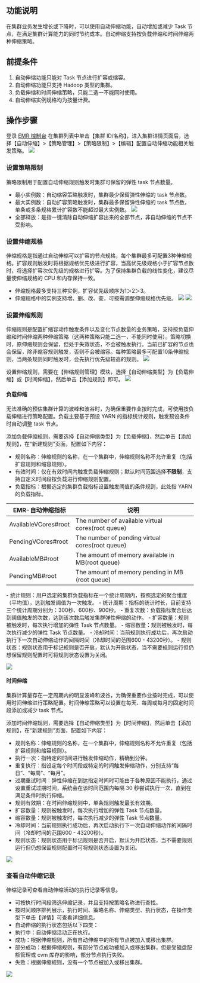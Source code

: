 ## 功能说明
在集群业务发生增长或下降时，可以使用自动伸缩功能，自动增加或减少 Task 节点，在满足集群计算能力的同时节约成本。自动伸缩支持按负载伸缩和时间伸缩两种伸缩策略。

## 前提条件
1. 自动伸缩功能只能对 Task 节点进行扩容或缩容。
2. 自动伸缩功能只支持 Hadoop 类型的集群。
3. 负载伸缩和时间伸缩策略，只能二选一不能同时使用。
4. 自动伸缩实例规格均为按量计费。 

## 操作步骤
登录 [EMR 控制台](https://console.cloud.tencent.com/emr) 在集群列表中单击【集群 ID/名称】，进入集群详情页面后，选择【自动伸缩】>【策略管理】>【策略限制】>【编辑】配置自动伸缩功能相关触发策略。
![](https://main.qcloudimg.com/raw/d57822caa1c54e4a760fa5ce486f77fb.png)
                                
### 设置策略限制
策略限制用于配置自动伸缩规则触发时集群可保留的弹性 task 节点数量。
- 最小实例数：自动缩容策略触发时，集群最少保留弹性伸缩的 task 节点数。
- 最大实例数：自动扩容策略触发时，集群最多保留弹性伸缩的 task 节点数，单条或多条规格累计扩容数不能超过最大实例数。
![](https://main.qcloudimg.com/raw/2147c660501b91afcb61199c4c68cd96.png)
- 全部释放：是指一键清除自动伸缩扩容出来的全部节点，非自动伸缩的节点不受影响。
 
### 设置伸缩规格
伸缩规格是指通过自动伸缩可以扩容的节点规格，每个集群最多可配置3种伸缩规格。扩容规则触发时将根据规格优先级进行扩容，当高优先级规格小于扩容节点数时，将选择扩容次优先级的规格进行扩容。为了保持集群负载的线性变化，建议尽量使伸缩规格的 CPU 和内存保持一致。
- 伸缩规格最多支持三种实例，扩容优先级顺序为1＞2＞3。
- 伸缩规格中的实例支持增、删、改、查，可按需调整伸缩规格优先级。
![](https://main.qcloudimg.com/raw/1703a5134524b91b9606991e266bce28.png)
![](https://main.qcloudimg.com/raw/d3b45ea5e60035cbf182ae8d0a0d41d2.png)

### 设置伸缩规则
伸缩规则是配置扩缩容动作触发条件以及变化节点数量的业务策略，支持按负载伸缩和时间伸缩两种伸缩策略（这两种策略只能二选一，不能同时使用）。策略切换时，原伸缩规则会保留，但处于失效状态，不会被触发执行。当前已扩容的节点也会保留，除非缩容规则触发，否则不会被缩容。每种策略最多可配置10条伸缩规则，当两条规则同时触发时，会先执行优先级较高的规则。
![](https://main.qcloudimg.com/raw/31e373a4ae8274bf20e97d310e1c1c37.png)

设置伸缩规则，需要在【伸缩规则管理】模块，选择【自动伸缩类型】为【负载伸缩】或【时间伸缩】，然后单击【添加规则】即可。
![](https://main.qcloudimg.com/raw/e0ef5cfef4ee497442c8257912e392df.png)
  
#### 负载伸缩
无法准确的预估集群计算的波峰和波谷时，为确保重要作业按时完成，可使用按负载伸缩进行策略配置。负载主要基于预设 YARN 的指标统计规则，触发预设条件时自动调整 task 节点。

添加负载伸缩规则，需要选择【自动伸缩类型】为【负载伸缩】，然后单击【添加规则】，在“新建规则”页面，配置如下内容：
- 规则名称：伸缩规则的名称，在一个集群中，伸缩规则名称不允许重复（包括扩容规则和缩容规则）。
- 有效时间：仅在有效时间内触发负载伸缩规则；默认时间范围选择**不限制**，支持自定义时间段按负载进行伸缩规则配置。    
- 负载指标：根据选定的集群负载指标设置触发阈值的条件规则，此处指 YARN 的负载指标。
<table>
<thead>
<tr>
<th><strong>EMR-自动伸缩指标</strong></th>
<th><strong>说明</strong></th>
</tr>
</thead>
<tbody><tr>
<td>AvailableVCores#root</td>
<td>The  number of available virtual cores(root queue)</td>
</tr>
<tr>
<td>PendingVCores#root</td>
<td>The  number of pending virtual cores(root queue)</td>
</tr>
<tr>
<td>AvailableMB#root</td>
<td>The  amount of memory available in MB(root queue)</td>
</tr>
<tr>
<td>PendingMB#root</td>
<td>The  amount of memory pending in MB (root queue)</td>
</tr>
</tbody></table>
- 统计规则：用户选定的集群负载指标在一个统计周期内，按照选定的聚合维度（平均值），达到触发阈值为一次触发。
- 统计周期：指标的统计时长，目前支持三个统计周期分别为：300秒、600秒、900秒。
- 重复次数：负载指标聚合后达到阈值触发的次数，达到该次数后触发集群弹性伸缩的动作。
- 扩容数量：规则被触发时，每次执行增加的弹性 Task 节点数量。
- 缩容数量：规则被触发时，每次执行减少的弹性 Task 节点数量。
- 冷却时间：当前规则执行成功后，再次启动执行下一次自动伸缩动作的间隔时间（冷却时间的范围600 - 43200秒）。
- 规则状态：规则状态用于标记规则是否开启，默认为开启状态，当不需要规则运行但仍想保留规则配置时可将规则状态设置为关闭。     

![](https://main.qcloudimg.com/raw/968be2d78d95a58fdb6e4ef09ab80944.png)

#### 时间伸缩
集群计算量存在一定周期内的明显波峰和波谷，为确保重要作业按时完成，可以使用时间伸缩进行策略配置。时间伸缩策略可以设置在每天、每周或每月的固定时间段添加或减少 task 节点。

添加时间伸缩规则，需要选择【自动伸缩类型】为【时间伸缩】，然后单击【添加规则】，在“新建规则”页面，配置如下内容：
- 规则名称：伸缩规则的名称，在一个集群中，伸缩规则名称不允许重复（包括扩容规则和缩容规则）。
- 执行一次：指特定的时间进行触发伸缩动作，精确到分钟。
- 重复执行：指设定每个时间段或特定的时间触发伸缩动作，分别支持“每日”、“每周”、“每月”。
- 过期重试时间：弹性伸缩在到达指定时间时可能由于各种原因不能执行，通过设置重试过期时间，系统会在该时间范围内每隔 30 秒尝试执行一次，直到在满足条件时执行伸缩。
- 规则有效期：在时间伸缩规则中，单条规则触发最长有效期。
- 扩容数量：规则被触发时，每次执行增加的弹性 Task 节点数量。
- 缩容数量：规则被触发时，每次执行减少的弹性 Task 节点数量。
- 冷却时间：当前规则执行成功后，再次启动执行下一次自动伸缩动作的间隔时间（冷却时间的范围600 - 43200秒）。
- 规则状态：规则状态用于标记规则是否开启，默认为开启状态，当不需要规则运行但仍想保留规则配置时可将规则状态设置为关闭。

![](https://main.qcloudimg.com/raw/ed6253002f64f4faf8230311e159a913.png)

### 查看自动伸缩记录
伸缩记录可查看自动伸缩活动的执行记录等信息。
- 可按执行时间段筛选伸缩记录，并且支持按策略名称进行查找。
- 按时间顺序排列展示，执行时间、策略名称、伸缩类型、执行状态，在操作类型下单击【详情】可查看详细信息。
- 自动伸缩的执行状态包括以下四类：
 - 执行中：自动伸缩活动正在执行。
 - 成功：根据伸缩规则，所有自动伸缩中的所有节点被加入或移出集群。
 - 部分成功：根据伸缩规则，有部分节点成功被加入或移出集群，但是受磁盘配额管理或 cvm 库存的影响，部分节点执行失败。
 - 失败：根据伸缩规则，没有一个节点被加入或移出集群。

![](https://main.qcloudimg.com/raw/4aa27353c9a4712c5132ce900ab9ea73.png)
